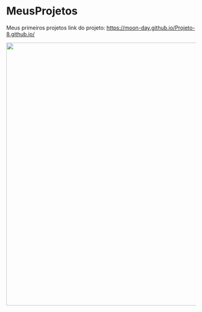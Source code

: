 # MeusProjetos
 Meus primeiros projetos 
 link do projeto: https://moon-day.github.io/Projeto-8.github.io/
<div>
<img src="https://user-images.githubusercontent.com/97771245/197110353-4462bd24-ccfe-4306-b23b-1de0ab6770c1.png" width="700px">
</div>
